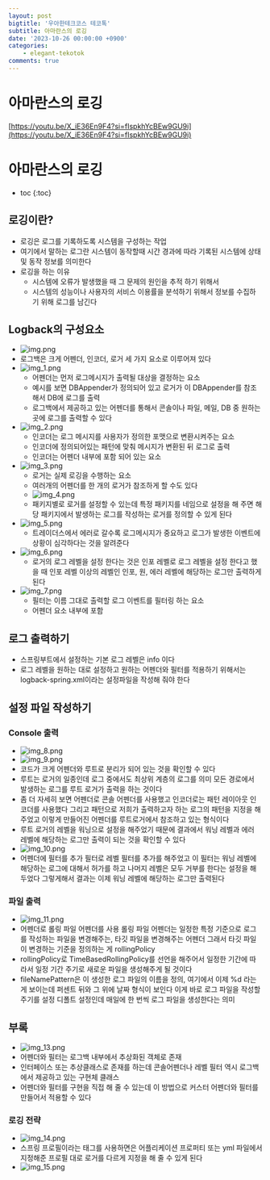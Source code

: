 ```yaml
---
layout: post
bigtitle: '우아한테크코스 테코톡'
subtitle: 아마란스의 로깅
date: '2023-10-26 00:00:00 +0900'
categories:
    - elegant-tekotok
comments: true
---
```


# 아마란스의 로깅
[https://youtu.be/X_iE36En9F4?si=fIspkhYcBEw9GU9i](https://youtu.be/X_iE36En9F4?si=fIspkhYcBEw9GU9i)

# 아마란스의 로깅
* toc
{:toc}

## 로깅이란?
+ 로깅은 로그를 기록하도록 시스템을 구성하는 작업
+ 여기에서 말하는 로그란 시스템이 동작할때 시간 경과에 따라 기록된 시스템에 상태 및 동작 정보를 의미한다
+ 로깅을 하는 이유
  + 시스템에 오류가 발생했을 때 그 문제의 원인을 추적 하기 위해서
  + 시스템의 성능이나 사용자의 서비스 이용률을 분석하기 위해서 정보를 수집하기 위해 로그를 남긴다

## Logback의 구성요소
+ ![img.png](../../../assets/img/elegant-tekotok/AMARANTH-Logging.png)
+ 로그백은 크게 어펜더, 인코더, 로거 세 가지 요소로 이루어져 있다
+ ![img_1.png](../../../assets/img/elegant-tekotok/AMARANTH-Logging1.png)
  + 어펜더는 먼저 로그메시지가 출력될 대상을 결정하는 요소 
  + 예시를 보면 DBAppender가 정의되어 있고 로거가 이 DBAppender를 참조해서 DB에 로그를 출력
  + 로그백에서 제공하고 있는 어펜더를 통해서 콘솔이나 파일, 메일, DB 중 원하는 곳에 로그를 출력할 수 있다
+ ![img_2.png](../../../assets/img/elegant-tekotok/AMARANTH-Logging2.png)
  + 인코더는 로그 메시지를 사용자가 정의한 포맷으로 변환시켜주는 요소
  + 인코더에 정의되어있는 패턴에 맞춰 메시지가 변환된 뒤 로그로 출력
  + 인코더는 어펜더 내부에 포함 되어 있는 요소
+ ![img_3.png](../../../assets/img/elegant-tekotok/AMARANTH-Logging3.png)
  + 로거는 실제 로깅을 수행하는 요소
  + 여러개의 어펜더를 한 개의 로거가 참조하게 할 수도 있다
  + ![img_4.png](../../../assets/img/elegant-tekotok/AMARANTH-Logging4.png)
  + 패키지별로 로거를 설정할 수 있는데 특정 패키지를 네임으로 설정을 해 주면 해당 패키지에서 발생하는 로그를 작성하는 로거를 정의할 수 있게 된다
+ ![img_5.png](../../../assets/img/elegant-tekotok/AMARANTH-Logging5.png)
  + 트레이더스에서 에러로 갈수록 로그메시지가 중요하고 로그가 발생한 이벤트에 상황이 심각하다는 것을 알려준다
+ ![img_6.png](../../../assets/img/elegant-tekotok/AMARANTH-Logging6.png)
  + 로거의 로그 레벨을 설정 한다는 것은 인포 레벨로 로그 레벨을 설정 한다고 했을 때 인포 레벨 이상의 레벨인 인포, 원, 에러 레벨에 해당하는 로그만 출력하게 된다
+ ![img_7.png](../../../assets/img/elegant-tekotok/AMARANTH-Logging7.png)
  + 필터는 이름 그대로 출력할 로그 이벤트를 필터링 하는 요소
  + 어펜더 요소 내부에 포함

## 로그 출력하기 
+ 스프링부트에서 설정하는 기본 로그 레벨은 info 이다 
+ 로그 레벨을 원하는 대로 설정하고 원하는 어펜더와 필터를 적용하기 위해서는 logback-spring.xml이라는 설정파일을 작성해 줘야 한다

## 설정 파일 작성하기

### Console 출력
+ ![img_8.png](../../../assets/img/elegant-tekotok/AMARANTH-Logging8.png)
+ ![img_9.png](../../../assets/img/elegant-tekotok/AMARANTH-Logging9.png)
+ 코드가 크게 어펜더와 루트로 분리가 되어 있는 것을 확인할 수 있다
+ 루트는 로거의 일종인데 로그 중에서도 최상위 계층의 로그를 의미 모든 경로에서 발생하는 로그를 루트 로거가 출력을 하는 것이다
+ 좀 더 자세히 보면 어펜더로 콘솔 어펜더를 사용했고 인코더로는 패턴 레이아웃 인코더를 사용했다 그리고 패턴으로 저희가 출력하고자 하는 로그의 패턴을 지정을 해주었고
  이렇게 만들어진 어펜더를 루트로거에서 참조하고 있는 형식이다
+ 루트 로거의 레벨을 워닝으로 설정을 해주었기 때문에 결과에서 워닝 레벨과 에러 레벨에 해당하는 로그만 출력이 되는 것을 확인할 수 있다
+ ![img_10.png](../../../assets/img/elegant-tekotok/AMARANTH-Logging10.png)
+ 어펜더에 필터를 추가 필터로 레벨 필터를 추가를 해주었고 이 필터는 워닝 레벨에 해당하는 로그에 대해서 허가를 하고 나머지 레벨은 모두 거부를 한다는 설정을 해두었다 
그렇게해서 결과는 이제 워닝 레벨에 해당하는 로그만 출력된다

### 파일 출력 
+ ![img_11.png](../../../assets/img/elegant-tekotok/AMARANTH-Logging11.png)
+ 어펜더로 롤링 파일 어펜더를 사용 롤링 파일 어펜더는 일정한 특정 기준으로 로그를 작성하는 파일을 변경해주는, 타깃 파일을 변경해주는 어펜더 그래서 타깃 파일이 변경하는 기준을 정의하는 게 rollingPolicy
+ rollingPolicy로 TimeBasedRollingPolicy를 선언을 해주어서 일정한 기간에 따라서 일정 기간 주기로 새로운 파일을 생성해주게 될 것이다
+ fileNamePattern은 이 생성한 로그 파일의 이름을 정의, 여기에서 이제 %d 라는게 보이는데 퍼센트 뒤와 그 위에 날짜 형식이 보인다 이게 바로 로그 파일을 작성할 주기를 설정 디폴트 설정인데 매일에 한 번씩 로그 파일을 생성한다는 의미
 
## 부록
+ ![img_13.png](../../../assets/img/elegant-tekotok/AMARANTH-Logging13.png)
+ 어펜더와 필터는 로그백 내부에서 추상화된 객체로 존재
+ 인터페이스 또는 추상클래스로 존재를 하는데 콘솔어펜더나 레벨 필터 역시 로그백에서 제공하고 있는 구현체 클래스 
+ 어펜더와 필터를 구현을 직접 해 줄 수 있는데 이 방법으로 커스터 어펜더와 필터를 만들어서 적용할 수 있다

### 로깅 전략
+ ![img_14.png](../../../assets/img/elegant-tekotok/AMARANTH-Logging14.png)
+ 스프링 프로필이라는 태그를 사용하면은 어플리케이션 프로퍼티 또는 yml 파일에서 지정해준 프로필 대로 로거를 다르게 지정을 해 줄 수 있게 된다
+ ![img_15.png](../../../assets/img/elegant-tekotok/AMARANTH-Logging15.png)

